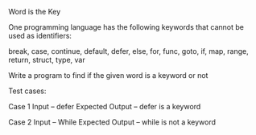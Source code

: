Word is the Key

One programming language has the following keywords that cannot be used as identifiers:

break, case, continue, default, defer, else, for, func, goto, if, map, range, return, struct, type, var

Write a program to find if the given word is a keyword or not

Test cases:

Case 1
Input – defer
Expected Output – defer is a keyword

Case 2
Input – While
Expected Output – while is not a keyword
